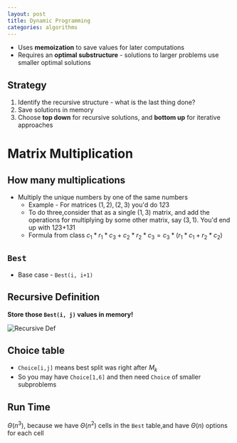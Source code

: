 ```yaml
---
layout: post
title: Dynamic Programming
categories: algorithms
---
```


- Uses **memoization** to save values for later computations
- Requires an **optimal substructure** - solutions to larger problems use smaller optimal solutions

## Strategy

1. Identify the recursive structure - what is the last thing done?
2. Save solutions in memory
3. Choose **top down** for recursive solutions, and **bottom up** for iterative approaches

# Matrix Multiplication

## How many multiplications

- Multiply the unique numbers by one of the same numbers
  - Example - For matrices $(1,2), (2, 3)$ you'd do 1*2*3
  - To do three,consider that as a single $(1,3)$ matrix, and add the operations for multiplying by some other matrix, say $(3, 1)$. You'd end up with 1*2*3+1*3*1
  - Formula from class $c_1*r_1*c_3 + c_2*r_2*c_3 = c_3*(r_1*c_1+r_2*c_2)$

## `Best`

- Base case - `Best(i, i+1)`

## Recursive Definition

**Store those `Best(i, j)` values in memory!**

![Recursive Def](https://i.imgur.com/v9nMWU7.png)

## Choice table

- `Choice[i,j]` means best split was right after $M_k$
- So you may have `Choice[1,6]` and then need `Choice` of smaller subproblems

## Run Time

$\Theta(n^3)$, because we have $\Theta(n^2)$ cells in the `Best` table,and have $\Theta(n)$ options for each cell
